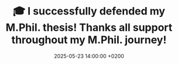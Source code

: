 ---
# title: >-
#     🏫 This is a message
#     <span class="badge badge-pill badge-info">New</span>

# title: "AI Transforms Music Industry: <strong>First AI-Composed Symphony Debuts</strong> in New York"

title: "🎓️ I successfully defended my M.Phil. thesis! Thanks all support throughout my M.Phil. journey!"
date: 2025-05-23 14:00:00 +0200
---
